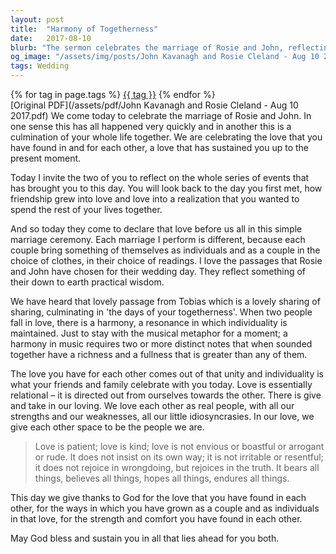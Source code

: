 ```yaml
---
layout: post
title:  "Harmony of Togetherness"
date:   2017-08-10
blurb: "The sermon celebrates the marriage of Rosie and John, reflecting on the journey that brought them together and the love they share. It emphasizes the individuality within unity and the relational nature of love, drawing from the wisdom of the passages chosen by the couple. The message is underscored by the reading from Corinthians about the patience, kindness, and enduring nature of love."
og_image: "/assets/img/posts/John Kavanagh and Rosie Cleland - Aug 10 2017.png"
tags: Wedding
---    
```

<div class="tag-pills">
    {% for tag in page.tags %}
    <a href="{{ site.baseurl }}/tag/{{ tag | slugify }}" class="tag-pill">{{ tag }}</a>
    {% endfor %}
</div>
[Original PDF](/assets/pdf/John Kavanagh and Rosie Cleland - Aug 10 2017.pdf)
We come today to celebrate the marriage of Rosie and John. In one sense this has all happened very quickly and in another this is a culmination of your whole life together. We are celebrating the love that you have found in and for each other, a love that has sustained you up to the present moment.

Today I invite the two of you to reflect on the whole series of events that has brought you to this day. You will look back to the day you first met, how friendship grew into love and love into a realization that you wanted to spend the rest of your lives together.

And so today they come to declare that love before us all in this simple marriage ceremony. Each marriage I perform is different, because each couple bring something of themselves as individuals and as a couple in the choice of clothes, in their choice of readings. I love the passages that Rosie and John have chosen for their wedding day. They reflect something of their down to earth practical wisdom.

We have heard that lovely passage from Tobias which is a lovely sharing of sharing, culminating in 'the days of your togetherness'. When two people fall in love, there is a harmony, a resonance in which individuality is maintained. Just to stay with the musical metaphor for a moment; a harmony in music requires two or more distinct notes that when sounded together have a richness and a fullness that is greater than any of them.

The love you have for each other comes out of that unity and individuality is what your friends and family celebrate with you today. Love is essentially relational – it is directed out from ourselves towards the other. There is give and take in our loving. We love each other as real people, with all our strengths and our weaknesses, all our little idiosyncrasies. In our love, we give each other space to be the people we are.

> Love is patient; love is kind; love is not envious or boastful or arrogant or rude. It does not insist on its own way; it is not irritable or resentful; it does not rejoice in wrongdoing, but rejoices in the truth. It bears all things, believes all things, hopes all things, endures all things.

This day we give thanks to God for the love that you have found in each other, for the ways in which you have grown as a couple and as individuals in that love, for the strength and comfort you have found in each other.

May God bless and sustain you in all that lies ahead for you both.
